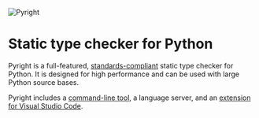 ![Pyright](img/PyrightLarge.png)

# Static type checker for Python

Pyright is a full-featured, [standards-compliant](https://htmlpreview.github.io/?https://github.com/python/typing/blob/main/conformance/results/results.html) static type checker for Python. It is designed for high performance and can be used with large Python source bases.

Pyright includes a [command-line tool](command-line.md), a language server, and an [extension for Visual Studio Code](https://marketplace.visualstudio.com/items?itemName=ms-pyright.pyright).



